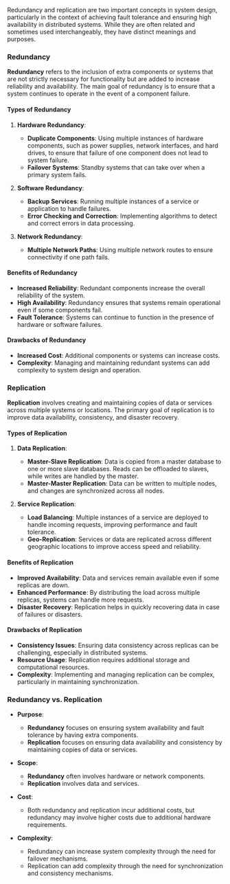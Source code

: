 Redundancy and replication are two important concepts in system design, particularly in the context of achieving fault tolerance and ensuring high availability in distributed systems. While they are often related and sometimes used interchangeably, they have distinct meanings and purposes.

### Redundancy

**Redundancy** refers to the inclusion of extra components or systems that are not strictly necessary for functionality but are added to increase reliability and availability. The main goal of redundancy is to ensure that a system continues to operate in the event of a component failure.

#### Types of Redundancy

1. **Hardware Redundancy**:
   - **Duplicate Components**: Using multiple instances of hardware components, such as power supplies, network interfaces, and hard drives, to ensure that failure of one component does not lead to system failure.
   - **Failover Systems**: Standby systems that can take over when a primary system fails.

2. **Software Redundancy**:
   - **Backup Services**: Running multiple instances of a service or application to handle failures.
   - **Error Checking and Correction**: Implementing algorithms to detect and correct errors in data processing.

3. **Network Redundancy**:
   - **Multiple Network Paths**: Using multiple network routes to ensure connectivity if one path fails.

#### Benefits of Redundancy

- **Increased Reliability**: Redundant components increase the overall reliability of the system.
- **High Availability**: Redundancy ensures that systems remain operational even if some components fail.
- **Fault Tolerance**: Systems can continue to function in the presence of hardware or software failures.

#### Drawbacks of Redundancy

- **Increased Cost**: Additional components or systems can increase costs.
- **Complexity**: Managing and maintaining redundant systems can add complexity to system design and operation.

### Replication

**Replication** involves creating and maintaining copies of data or services across multiple systems or locations. The primary goal of replication is to improve data availability, consistency, and disaster recovery.

#### Types of Replication

1. **Data Replication**:
   - **Master-Slave Replication**: Data is copied from a master database to one or more slave databases. Reads can be offloaded to slaves, while writes are handled by the master.
   - **Master-Master Replication**: Data can be written to multiple nodes, and changes are synchronized across all nodes.

2. **Service Replication**:
   - **Load Balancing**: Multiple instances of a service are deployed to handle incoming requests, improving performance and fault tolerance.
   - **Geo-Replication**: Services or data are replicated across different geographic locations to improve access speed and reliability.

#### Benefits of Replication

- **Improved Availability**: Data and services remain available even if some replicas are down.
- **Enhanced Performance**: By distributing the load across multiple replicas, systems can handle more requests.
- **Disaster Recovery**: Replication helps in quickly recovering data in case of failures or disasters.

#### Drawbacks of Replication

- **Consistency Issues**: Ensuring data consistency across replicas can be challenging, especially in distributed systems.
- **Resource Usage**: Replication requires additional storage and computational resources.
- **Complexity**: Implementing and managing replication can be complex, particularly in maintaining synchronization.

### Redundancy vs. Replication

- **Purpose**: 
  - **Redundancy** focuses on ensuring system availability and fault tolerance by having extra components.
  - **Replication** focuses on ensuring data availability and consistency by maintaining copies of data or services.

- **Scope**:
  - **Redundancy** often involves hardware or network components.
  - **Replication** involves data and services.

- **Cost**:
  - Both redundancy and replication incur additional costs, but redundancy may involve higher costs due to additional hardware requirements.

- **Complexity**:
  - Redundancy can increase system complexity through the need for failover mechanisms.
  - Replication can add complexity through the need for synchronization and consistency mechanisms.
